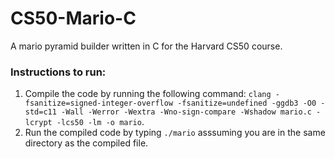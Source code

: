 # CS50-Mario-C
A mario pyramid builder written in C for the Harvard CS50 course.

### Instructions to run:
1. Compile the code by running the following command: `clang -fsanitize=signed-integer-overflow -fsanitize=undefined -ggdb3 -O0 -std=c11 -Wall -Werror -Wextra -Wno-sign-compare -Wshadow mario.c -lcrypt -lcs50 -lm -o mario`.
2. Run the compiled code by typing `./mario` asssuming you are in the same directory as the compiled file.
